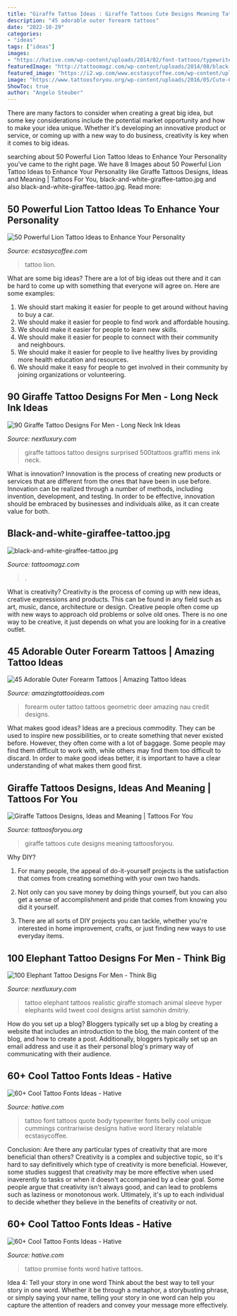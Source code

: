 ```yaml
---
title: "Giraffe Tattoo Ideas : Giraffe Tattoos Cute Designs Meaning Tattoosforyou"
description: "45 adorable outer forearm tattoos"
date: "2022-10-29"
categories:
- "ideas"
tags: ["ideas"]
images:
- "https://hative.com/wp-content/uploads/2014/02/font-tattoos/typewriter-font-belly-tattoo-12.jpg"
featuredImage: "http://tattoomagz.com/wp-content/uploads/2014/08/black-and-white-giraffee-tattoo.jpg"
featured_image: "https://i2.wp.com/www.ecstasycoffee.com/wp-content/uploads/2017/06/Lion-Tattoo-by-Mark-Wosgerau.jpg?resize=750%2C951"
image: "https://www.tattoosforyou.org/wp-content/uploads/2016/05/Cute-Giraffe-Tattoos.jpg"
ShowToc: true
author: "Angelo Steuber"
---
```



There are many factors to consider when creating a great big idea, but some key considerations include the potential market opportunity and how to make your idea unique. Whether it's developing an innovative product or service, or coming up with a new way to do business, creativity is key when it comes to big ideas.

	

		
searching about 50 Powerful Lion Tattoo Ideas to Enhance Your Personality you've came to the right page. We have 8 Images about 50 Powerful Lion Tattoo Ideas to Enhance Your Personality like Giraffe Tattoos Designs, Ideas and Meaning | Tattoos For You, black-and-white-giraffee-tattoo.jpg and also black-and-white-giraffee-tattoo.jpg. Read more:
		
    
## 50 Powerful Lion Tattoo Ideas To Enhance Your Personality

<img loading=lazy src="https://i2.wp.com/www.ecstasycoffee.com/wp-content/uploads/2017/06/Lion-Tattoo-by-Mark-Wosgerau.jpg?resize=750%2C951" onerror="this.onerror=null;this.src='https://tse2.mm.bing.net/th?id=OIP.SbCdfN3jUDX5rGZ-Y8DdlAHaJZ&amp;pid=15.1';" alt="50 Powerful Lion Tattoo Ideas to Enhance Your Personality">

_Source: ecstasycoffee.com_

>tattoo lion. 

	

What are some big ideas?
There are a lot of big ideas out there and it can be hard to come up with something that everyone will agree on. Here are some examples:
1. We should start making it easier for people to get around without having to buy a car.
2. We should make it easier for people to find work and affordable housing.
3. We should make it easier for people to learn new skills.
4. We should make it easier for people to connect with their community and neighbours.
5. We should make it easier for people to live healthy lives by providing more health education and resources.
6. We should make it easy for people to get involved in their community by joining organizations or volunteering.

    
## 90 Giraffe Tattoo Designs For Men - Long Neck Ink Ideas

<img loading=lazy src="http://nextluxury.com/wp-content/uploads/full-rib-cage-side-new-school-mens-graffiti-giraffe-tattoos.jpg" onerror="this.onerror=null;this.src='https://tse1.mm.bing.net/th?id=OIP.gM9y54G0LvAQmKDLsvBkqQHaHa&amp;pid=15.1';" alt="90 Giraffe Tattoo Designs For Men - Long Neck Ink Ideas">

_Source: nextluxury.com_

>giraffe tattoos tattoo designs surprised 500tattoos graffiti mens ink neck. 

	

What is innovation?
Innovation is the process of creating new products or services that are different from the ones that have been in use before. Innovation can be realized through a number of methods, including invention, development, and testing. In order to be effective, innovation should be embraced by businesses and individuals alike, as it can create value for both.

    
## Black-and-white-giraffee-tattoo.jpg

<img loading=lazy src="http://tattoomagz.com/wp-content/uploads/2014/08/black-and-white-giraffee-tattoo.jpg" onerror="this.onerror=null;this.src='https://tse4.mm.bing.net/th?id=OIP.L7OVH19xqZrJiuB7daibKAHaVH&amp;pid=15.1';" alt="black-and-white-giraffee-tattoo.jpg">

_Source: tattoomagz.com_

>. 

	

What is creativity?
Creativity is the process of coming up with new ideas, creative expressions and products. This can be found in any field such as art, music, dance, architecture or design. Creative people often come up with new ways to approach old problems or solve old ones. There is no one way to be creative, it just depends on what you are looking for in a creative outlet.

    
## 45 Adorable Outer Forearm Tattoos | Amazing Tattoo Ideas

<img loading=lazy src="http://www.amazingtattooideas.com/wp-content/uploads/2016/02/geometric-deer-outer-forearm-tattoo.jpg" onerror="this.onerror=null;this.src='https://tse1.mm.bing.net/th?id=OIP.lJkkW38vX1060c29bxIssgHaLH&amp;pid=15.1';" alt="45 Adorable Outer Forearm Tattoos | Amazing Tattoo Ideas">

_Source: amazingtattooideas.com_

>forearm outer tattoo tattoos geometric deer amazing nau credit designs. 

	

What makes good ideas?
Ideas are a precious commodity. They can be used to inspire new possibilities, or to create something that never existed before. However, they often come with a lot of baggage. Some people may find them difficult to work with, while others may find them too difficult to discard. In order to make good ideas better, it is important to have a clear understanding of what makes them good first.

    
## Giraffe Tattoos Designs, Ideas And Meaning | Tattoos For You

<img loading=lazy src="https://www.tattoosforyou.org/wp-content/uploads/2016/05/Cute-Giraffe-Tattoos.jpg" onerror="this.onerror=null;this.src='https://tse2.mm.bing.net/th?id=OIP.-o84xvN0-N3ez1JFoYBPBwHaJ4&amp;pid=15.1';" alt="Giraffe Tattoos Designs, Ideas and Meaning | Tattoos For You">

_Source: tattoosforyou.org_

>giraffe tattoos cute designs meaning tattoosforyou. 

	

Why DIY?
1. For many people, the appeal of do-it-yourself projects is the satisfaction that comes from creating something with your own two hands.
2. Not only can you save money by doing things yourself, but you can also get a sense of accomplishment and pride that comes from knowing you did it yourself.

3. There are all sorts of DIY projects you can tackle, whether you're interested in home improvement, crafts, or just finding new ways to use everyday items.

    
## 100 Elephant Tattoo Designs For Men - Think Big

<img loading=lazy src="http://nextluxury.com/wp-content/uploads/original-wild-animal-tattoos-on-full-stomach.jpg" onerror="this.onerror=null;this.src='https://tse4.mm.bing.net/th?id=OIP.eKkGh0LGdXxxnlAa5qIPygHaE8&amp;pid=15.1';" alt="100 Elephant Tattoo Designs For Men - Think Big">

_Source: nextluxury.com_

>tattoo elephant tattoos realistic giraffe stomach animal sleeve hyper elephants wild tweet cool designs artist samohin dmitriy. 

	

How do you set up a blog?
Bloggers typically set up a blog by creating a website that includes an introduction to the blog, the main content of the blog, and how to create a post. Additionally, bloggers typically set up an email address and use it as their personal blog's primary way of communicating with their audience.

    
## 60+ Cool Tattoo Fonts Ideas - Hative

<img loading=lazy src="https://hative.com/wp-content/uploads/2014/02/font-tattoos/typewriter-font-belly-tattoo-12.jpg" onerror="this.onerror=null;this.src='https://tse3.mm.bing.net/th?id=OIP.C0gLPyNbB8Bl5PMYkbdVjgHaEk&amp;pid=15.1';" alt="60+ Cool Tattoo Fonts Ideas - Hative">

_Source: hative.com_

>tattoo font tattoos quote body typewriter fonts belly cool unique cummings contrariwise designs hative word literary relatable ecstasycoffee. 

	

Conclusion: Are there any particular types of creativity that are more beneficial than others?
Creativity is a complex and subjective topic, so it's hard to say definitively which type of creativity is more beneficial. However, some studies suggest that creativity may be more effective when used inaverently to tasks or when it doesn't accompanied by a clear goal. Some people argue that creativity isn't always good, and can lead to problems such as laziness or monotonous work. Ultimately, it's up to each individual to decide whether they believe in the benefits of creativity or not.

    
## 60+ Cool Tattoo Fonts Ideas - Hative

<img loading=lazy src="https://hative.com/wp-content/uploads/2014/02/font-tattoos/promise-word-tattoo-idea-13.jpg" onerror="this.onerror=null;this.src='https://tse2.mm.bing.net/th?id=OIP.VZtPGUvXQCzEU1hE8otduQHaE8&amp;pid=15.1';" alt="60+ Cool Tattoo Fonts Ideas - Hative">

_Source: hative.com_

>tattoo promise fonts word hative tattoos. 

	

Idea 4: Tell your story in one word
Think about the best way to tell your story in one word. Whether it be through a metaphor, a storybusting phrase, or simply saying your name, telling your story in one word can help you capture the attention of readers and convey your message more effectively.

